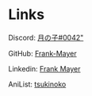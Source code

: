 # Links

Discord: [月の子#0042"](https://discordapp.com/users/383628783187394561)

GitHub: [Frank-Mayer](https://github.com/Frank-Mayer)

Linkedin: [Frank Mayer](https://www.linkedin.com/in/frank-mayer-b85677214)

AniList: [tsukinoko](https://anilist.co/user/tsukinoko)
